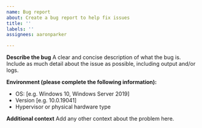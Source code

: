 ```yaml
---
name: Bug report
about: Create a bug report to help fix issues
title: ''
labels: ''
assignees: aaronparker

---
```


**Describe the bug**
A clear and concise description of what the bug is. Include as much detail about the issue as possible, including output and/or logs.

**Environment (please complete the following information):**
 - OS: [e.g. Windows 10, Windows Server 2019]
 - Version [e.g. 10.0.19041]
 - Hypervisor or physical hardware type

**Additional context**
Add any other context about the problem here.
